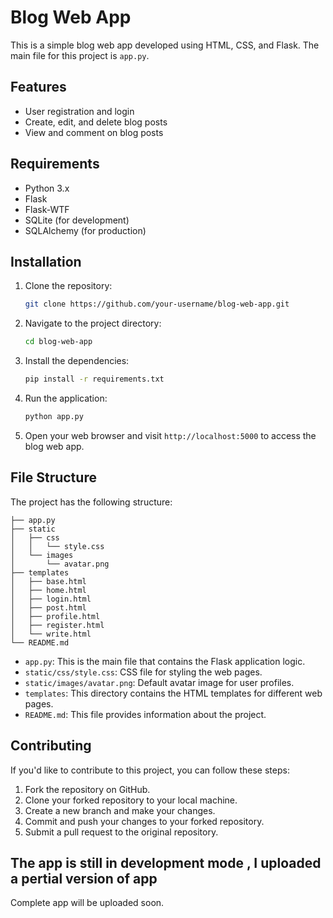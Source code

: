 # Blog Web App

This is a simple blog web app developed using HTML, CSS, and Flask. The main file for this project is `app.py`.

## Features

- User registration and login
- Create, edit, and delete blog posts
- View and comment on blog posts

## Requirements

- Python 3.x
- Flask
- Flask-WTF
- SQLite (for development)
- SQLAlchemy (for production)

## Installation

1. Clone the repository:

   ```bash
   git clone https://github.com/your-username/blog-web-app.git
   ```

2. Navigate to the project directory:

   ```bash
   cd blog-web-app
   ```

3. Install the dependencies:

   ```bash
   pip install -r requirements.txt
   ```

4. Run the application:

   ```bash
   python app.py
   ```

5. Open your web browser and visit `http://localhost:5000` to access the blog web app.

## File Structure

The project has the following structure:

```
├── app.py
├── static
│   ├── css
│   │   └── style.css
│   └── images
│       └── avatar.png
├── templates
│   ├── base.html
│   ├── home.html
│   ├── login.html
│   ├── post.html
│   ├── profile.html
│   ├── register.html
│   └── write.html
└── README.md
```

- `app.py`: This is the main file that contains the Flask application logic.
- `static/css/style.css`: CSS file for styling the web pages.
- `static/images/avatar.png`: Default avatar image for user profiles.
- `templates`: This directory contains the HTML templates for different web pages.
- `README.md`: This file provides information about the project.

## Contributing

If you'd like to contribute to this project, you can follow these steps:

1. Fork the repository on GitHub.
2. Clone your forked repository to your local machine.
3. Create a new branch and make your changes.
4. Commit and push your changes to your forked repository.
5. Submit a pull request to the original repository.

## The app is still in development mode , I uploaded a pertial version of app
Complete app will be uploaded soon.
